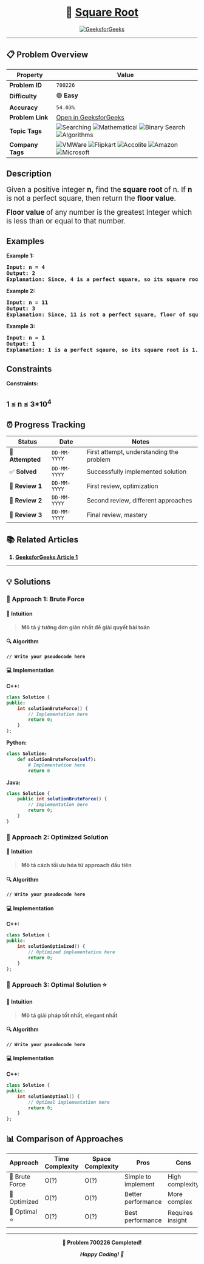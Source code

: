 <div align="center">

# 🧠 [Square Root](https://www.geeksforgeeks.org/problems/square-root/1)

[![GeeksforGeeks](<https://img.shields.io/badge/GeeksforGeeks-Problem-0F9D58?style=for-the-badge&logo=geeksforgeeks&logoColor=white>)](https://www.geeksforgeeks.org/problems/square-root/1)

</div>

---

## 📋 Problem Overview

| Property | Value |
|----------|-------|
| **Problem ID** | `700226` |
| **Difficulty** | 🟢 **Easy** |
| **Accuracy** | `54.03%` |
| **Problem Link** | [Open in GeeksforGeeks](https://www.geeksforgeeks.org/problems/square-root/1) |
| **Topic Tags** | ![Searching](https://img.shields.io/badge/-Searching-blue?style=flat-square) ![Mathematical](https://img.shields.io/badge/-Mathematical-blue?style=flat-square) ![Binary Search](https://img.shields.io/badge/-Binary%20Search-blue?style=flat-square) ![Algorithms](https://img.shields.io/badge/-Algorithms-blue?style=flat-square) |
| **Company Tags** | ![VMWare](https://img.shields.io/badge/-VMWare-orange?style=flat-square) ![Flipkart](https://img.shields.io/badge/-Flipkart-orange?style=flat-square) ![Accolite](https://img.shields.io/badge/-Accolite-orange?style=flat-square) ![Amazon](https://img.shields.io/badge/-Amazon-orange?style=flat-square) ![Microsoft](https://img.shields.io/badge/-Microsoft-orange?style=flat-square) |

## Description
<!-- description:start -->
<p><span style="font-size: 14pt;">Given a positive integer <strong>n,</strong> find the<strong> square root </strong>of n. If <strong>n</strong> is not a perfect square, then return the <strong>floor value</strong>.</span></p>
<p><span style="font-size: 14pt;"><strong>Floor value </strong>of any number is the greatest Integer which is less than or equal to that number.</span></p>
<p><span style="font-size: 14pt;"><strong>
<!-- description:end -->

## Examples

<p><strong class="example">Example 1:</strong></p>
<pre>
<strong>Input:</strong> n = 4
<strong>Output:</strong> 2
Explanation: Since, 4 is a perfect square, so its square root is 2.
</pre>

<p><strong class="example">Example 2:</strong></p>
<pre>
<strong>Input:</strong> n = 11
<strong>Output:</strong> 3
Explanation: Since, 11 is not a perfect square, floor of square root of 11 is 3.
</pre>

<p><strong class="example">Example 3:</strong></p>
<pre>
<strong>Input:</strong> n = 1
<strong>Output:</strong> 1
<strong>Explanation:</strong> 1 is a perfect sqaure, so its square root is 1.
</pre>

## Constraints

<p><strong>Constraints:</strong></p>
</span><br /><span style="font-size: 14pt;">1 ≤ n ≤ 3*10<sup>4</sup></span></p>

## ⏰ Progress Tracking

| Status | Date | Notes |
|--------|------|-------|
| 🎯 **Attempted** | `DD-MM-YYYY` | First attempt, understanding the problem |
| ✅ **Solved** | `DD-MM-YYYY` | Successfully implemented solution |
| 🔄 **Review 1** | `DD-MM-YYYY` | First review, optimization |
| 🔄 **Review 2** | `DD-MM-YYYY` | Second review, different approaches |
| 🔄 **Review 3** | `DD-MM-YYYY` | Final review, mastery |

## 📚 Related Articles

1. [GeeksforGeeks Article 1](https://www.geeksforgeeks.org/square-root-of-an-integer/)

---

## 💡 Solutions

### 🥉 Approach 1: Brute Force

#### 📝 Intuition
> Mô tả ý tưởng đơn giản nhất để giải quyết bài toán

#### 🔍 Algorithm
```pseudo
// Write your pseudocode here
```

#### 💻 Implementation

**C++:**
```cpp
class Solution {
public:
    int solutionBruteForce() {
        // Implementation here
        return 0;
    }
};
```

**Python:**
```python
class Solution:
    def solutionBruteForce(self):
        # Implementation here
        return 0
```

**Java:**
```java
class Solution {
    public int solutionBruteForce() {
        // Implementation here
        return 0;
    }
}
```

### 🥈 Approach 2: Optimized Solution

#### 📝 Intuition
> Mô tả cách tối ưu hóa từ approach đầu tiên

#### 🔍 Algorithm
```pseudo
// Write your pseudocode here
```

#### 💻 Implementation

**C++:**
```cpp
class Solution {
public:
    int solutionOptimized() {
        // Optimized implementation here
        return 0;
    }
};
```

### 🥇 Approach 3: Optimal Solution ⭐

#### 📝 Intuition
> Mô tả giải pháp tốt nhất, elegant nhất

#### 🔍 Algorithm
```pseudo
// Write your pseudocode here
```

#### 💻 Implementation

**C++:**
```cpp
class Solution {
public:
    int solutionOptimal() {
        // Optimal implementation here
        return 0;
    }
};
```

## 📊 Comparison of Approaches

| Approach | Time Complexity | Space Complexity | Pros | Cons |
|----------|-----------------|------------------|------|------|
| 🥉 Brute Force | O(?) | O(?) | Simple to implement | High complexity |
| 🥈 Optimized   | O(?) | O(?) | Better performance | More complex |
| 🥇 Optimal ⭐  | O(?) | O(?) | Best performance | Requires insight |

---

<div align="center">

**🎯 Problem 700226 Completed!**

*Happy Coding! 🚀*

</div>
